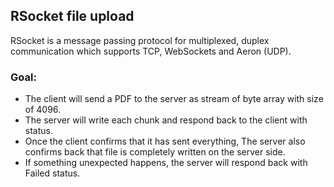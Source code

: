 ## RSocket file upload
RSocket is a message passing protocol for multiplexed, duplex communication which supports TCP, WebSockets and Aeron (UDP). 

### Goal:
* The client will send a PDF to the server as stream of byte array with size of 4096.
* The server will write each chunk and respond back to the client with status.
* Once the client confirms that it has sent everything, The server also confirms back that file is completely written on the server side.
* If something unexpected happens, the server will respond back with Failed status.